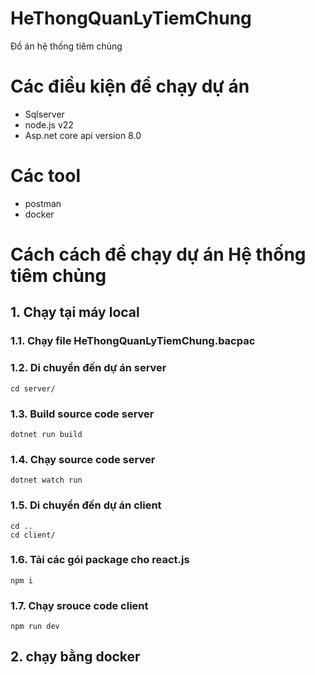 # HeThongQuanLyTiemChung
Đồ án hệ thống tiêm chủng


# Các điều kiện để chạy dự án 
- Sqlserver 
- node.js v22
- Asp.net core api version 8.0

# Các tool 
- postman 
- docker

# Cách cách để chạy dự án Hệ thống tiêm chủng 
## 1. Chạy tại máy local 
### 1.1. Chạy file HeThongQuanLyTiemChung.bacpac
### 1.2. Di chuyển đến dự án server
```
cd server/
```
### 1.3. Build source code server
```
dotnet run build
```
### 1.4. Chạy source code server
```
dotnet watch run
```
### 1.5. Di chuyển đến dự án client
```
cd ..
cd client/
```

### 1.6. Tải các gói package cho react.js 
```
npm i
```
### 1.7. Chạy srouce code client 
```
npm run dev
```
## 2. chạy bằng docker
